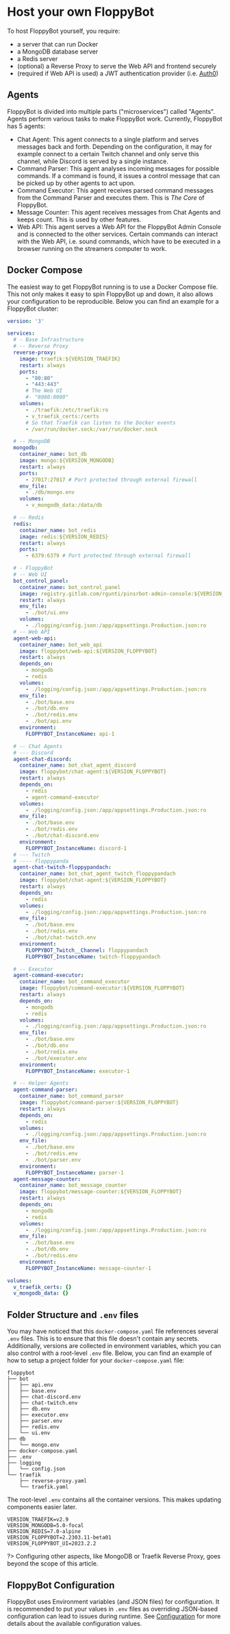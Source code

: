 # Host your own FloppyBot

To host FloppyBot yourself, you require:
- a server that can run Docker
- a MongoDB database server
- a Redis server
- (optional) a Reverse Proxy to serve the Web API and frontend securely
- (required if Web API is used) a JWT authentication provider (i.e. [Auth0][auth0])

[auth0]: https://auth0.com

## Agents

FloppyBot is divided into multiple parts ("microservices") called "Agents". Agents perform various tasks to make FloppyBot work. Currently, FloppyBot has 5 agents:

- Chat Agent: This agent connects to a single platform and serves messages back and forth. Depending on the configuration, it may for example connect to a certain Twitch channel and only serve this channel, while Discord is served by a single instance.
- Command Parser: This agent analyses incoming messages for possible commands. If a command is found, it issues a control message that can be picked up by other agents to act upon.
- Command Executor: This agent receives parsed command messages from the Command Parser and executes them. This is _The Core_ of FloppyBot.
- Message Counter: This agent receives messages from Chat Agents and keeps count. This is used by other features.
- Web API: This agent serves a Web API for the FloppyBot Admin Console and is connected to the other services. Certain commands can interact with the Web API, i.e. sound commands, which have to be executed in a browser running on the streamers computer to work.

## Docker Compose

The easiest way to get FloppyBot running is to use a Docker Compose file. This not only makes it easy to spin FloppyBot up and down, it also allows your configuration to be reproducible. Below you can find an example for a FloppyBot cluster:

```yml
version: '3'

services:
  # - Base Infrastructure
  # -- Reverse Proxy
  reverse-proxy:
    image: traefik:${VERSION_TRAEFIK}
    restart: always
    ports:
      - "80:80"
      - "443:443"
      # The Web UI
      #- "8080:8080"
    volumes:
      - ./traefik:/etc/traefik:ro
      - v_traefik_certs:/certs
      # So that Traefik can listen to the Docker events
      - /var/run/docker.sock:/var/run/docker.sock

  # -- MongoDB
  mongodb:
    container_name: bot_db
    image: mongo:${VERSION_MONGODB}
    restart: always
    ports:
      - 27017:27017 # Port protected through external firewall
    env_file:
      - ./db/mongo.env
    volumes:
      - v_mongodb_data:/data/db

  # -- Redis
  redis:
    container_name: bot_redis
    image: redis:${VERSION_REDIS}
    restart: always
    ports:
      - 6379:6379 # Port protected through external firewall

  # - FloppyBot
  # -- Web UI
  bot_control_panel:
    container_name: bot_control_panel
    image: registry.gitlab.com/rgunti/pinsrbot-admin-console:${VERSION_FLOPPYBOT_UI}
    restart: always
    env_file:
      - ./bot/ui.env
    volumes:
      - ./logging/config.json:/app/appsettings.Production.json:ro
  # -- Web API
  agent-web-api:
    container_name: bot_web_api
    image: floppybot/web-api:${VERSION_FLOPPYBOT}
    restart: always
    depends_on:
      - mongodb
      - redis
    volumes:
      - ./logging/config.json:/app/appsettings.Production.json:ro
    env_file:
      - ./bot/base.env
      - ./bot/db.env
      - ./bot/redis.env
      - ./bot/api.env
    environment:
      FLOPPYBOT_InstanceName: api-1

  # -- Chat Agents
  # --- Discord
  agent-chat-discord:
    container_name: bot_chat_agent_discord
    image: floppybot/chat-agent:${VERSION_FLOPPYBOT}
    restart: always
    depends_on:
      - redis
      - agent-command-executor
    volumes:
      - ./logging/config.json:/app/appsettings.Production.json:ro
    env_file:
      - ./bot/base.env
      - ./bot/redis.env
      - ./bot/chat-discord.env
    environment:
      FLOPPYBOT_InstanceName: discord-1
  # --- Twitch
  # ---- floppypanda
  agent-chat-twitch-floppypandach:
    container_name: bot_chat_agent_twitch_floppypandach
    image: floppybot/chat-agent:${VERSION_FLOPPYBOT}
    restart: always
    depends_on:
      - redis
    volumes:
      - ./logging/config.json:/app/appsettings.Production.json:ro
    env_file:
      - ./bot/base.env
      - ./bot/redis.env
      - ./bot/chat-twitch.env
    environment:
      FLOPPYBOT_Twitch__Channel: floppypandach
      FLOPPYBOT_InstanceName: twitch-floppypandach

  # -- Executor
  agent-command-executor:
    container_name: bot_command_executor
    image: floppybot/command-executor:${VERSION_FLOPPYBOT}
    restart: always
    depends_on:
      - mongodb
      - redis
    volumes:
      - ./logging/config.json:/app/appsettings.Production.json:ro
    env_file:
      - ./bot/base.env
      - ./bot/db.env
      - ./bot/redis.env
      - ./bot/executor.env
    environment:
      FLOPPYBOT_InstanceName: executor-1

  # -- Helper Agents
  agent-command-parser:
    container_name: bot_command_parser
    image: floppybot/command-parser:${VERSION_FLOPPYBOT}
    restart: always
    depends_on:
      - redis
    volumes:
      - ./logging/config.json:/app/appsettings.Production.json:ro
    env_file:
      - ./bot/base.env
      - ./bot/redis.env
      - ./bot/parser.env
    environment:
      FLOPPYBOT_InstanceName: parser-1
  agent-message-counter:
    container_name: bot_message_counter
    image: floppybot/message-counter:${VERSION_FLOPPYBOT}
    restart: always
    depends_on:
      - mongodb
      - redis
    volumes:
      - ./logging/config.json:/app/appsettings.Production.json:ro
    env_file:
      - ./bot/base.env
      - ./bot/db.env
      - ./bot/redis.env
    environment:
      FLOPPYBOT_InstanceName: message-counter-1

volumes:
  v_traefik_certs: {}
  v_mongodb_data: {}
```

## Folder Structure and `.env` files

You may have noticed that this `docker-compose.yaml` file references several `.env` files. This is to ensure that this file doesn't contain any secrets.
Additionally, versions are collected in environment variables, which you can also control with a root-level `.env` file. Below, you can find an example of how to setup a project folder for your `docker-compose.yaml` file:

```
floppybot
├── bot
│   ├── api.env
│   ├── base.env
│   ├── chat-discord.env
│   ├── chat-twitch.env
│   ├── db.env
│   ├── executor.env
│   ├── parser.env
│   ├── redis.env
│   └── ui.env
├── db
│   └── mongo.env
├── docker-compose.yaml
├── .env
├── logging
│   └── config.json
└── traefik
    ├── reverse-proxy.yaml
    └── traefik.yaml
```

The root-level `.env` contains all the container versions. This makes updating components easier later.

```env
VERSION_TRAEFIK=v2.9
VERSION_MONGODB=5.0-focal
VERSION_REDIS=7.0-alpine
VERSION_FLOPPYBOT=2.2303.11-beta01
VERSION_FLOPPYBOT_UI=2023.2.2
```

?> Configuring other aspects, like MongoDB or Traefik Reverse Proxy, goes beyond the scope of this article.

## FloppyBot Configuration

FloppyBot uses Environment variables (and JSON files) for configuration. It is recommended to put your values in `.env` files as overriding JSON-based configuration can lead to issues during runtime. See [Configuration](operations/configuration.md) for more details about the available configuration values.
